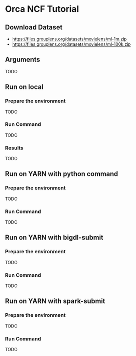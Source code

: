 # Orca NCF Tutorial

## Download Dataset
- https://files.grouplens.org/datasets/movielens/ml-1m.zip
- https://files.grouplens.org/datasets/movielens/ml-100k.zip

## Arguments
TODO

## Run on local
### Prepare the environment
TODO

### Run Command
TODO

### Results
TODO

## Run on YARN with python command
### Prepare the environment
TODO

### Run Command
TODO

## Run on YARN with bigdl-submit
### Prepare the environment
TODO

### Run Command
TODO

## Run on YARN with spark-submit
### Prepare the environment
TODO

### Run Command
TODO
